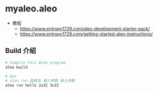 # myaleo.aleo
- 教程
    - https://www.entropy1729.com/aleo-development-starter-pack/
    - https://www.entropy1729.com/getting-started-aleo-instructions/

## Build 介绍
```bash
# Compile this Aleo program
aleo build

# Run
# aleo run 函数名 输入参数 输入参数
aleo run hello 2u32 3u32
```